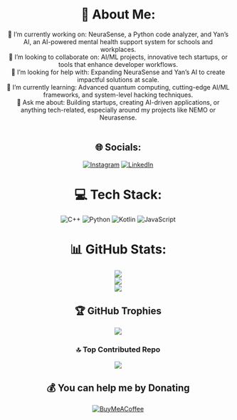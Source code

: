 <div align="center">

# 💫 About Me:
🔭 I’m currently working on: NeuraSense, a Python code analyzer, and Yan’s AI, an AI-powered mental health support system for schools and workplaces.<br>
👯 I’m looking to collaborate on: AI/ML projects, innovative tech startups, or tools that enhance developer workflows.<br>
🤝 I’m looking for help with: Expanding NeuraSense and Yan’s AI to create impactful solutions at scale.<br>
🌱 I’m currently learning: Advanced quantum computing, cutting-edge AI/ML frameworks, and system-level hacking techniques.<br>
💬 Ask me about: Building startups, creating AI-driven applications, or anything tech-related, especially around my projects like NEMO or Neurasense.<br><br>

## 🌐 Socials:
[![Instagram](https://img.shields.io/badge/Instagram-%23E4405F.svg?logo=Instagram&logoColor=white)](https://instagram.com/noaryansehrawat) [![LinkedIn](https://img.shields.io/badge/LinkedIn-%230077B5.svg?logo=linkedin&logoColor=white)](https://linkedin.com/in/aryan-sehrawat-916038248) 

# 💻 Tech Stack:
![C++](https://img.shields.io/badge/c++-%2300599C.svg?style=flat&logo=c%2B%2B&logoColor=white) ![Python](https://img.shields.io/badge/python-3670A0?style=flat&logo=python&logoColor=ffdd54) ![Kotlin](https://img.shields.io/badge/kotlin-%237F52FF.svg?style=flat&logo=kotlin&logoColor=white) ![JavaScript](https://img.shields.io/badge/javascript-%23323330.svg?style=flat&logo=javascript&logoColor=%23F7DF1E)

# 📊 GitHub Stats:
![](https://github-readme-stats.vercel.app/api?username=123Aryan456&theme=dark&hide_border=false&include_all_commits=true&count_private=true)<br/>
![](https://github-readme-streak-stats.herokuapp.com/?user=123Aryan456&theme=dark&hide_border=false)<br/>
![](https://github-readme-stats.vercel.app/api/top-langs/?username=123Aryan456&theme=dark&hide_border=false&include_all_commits=true&count_private=true&layout=compact)

## 🏆 GitHub Trophies
![](https://github-profile-trophy.vercel.app/?username=123Aryan456&theme=radical&no-frame=false&no-bg=true&margin-w=4)

### 🔝 Top Contributed Repo
![](https://github-contributor-stats.vercel.app/api?username=123Aryan456&limit=5&theme=dark&combine_all_yearly_contributions=true)

## 💰 You can help me by Donating
[![BuyMeACoffee](https://img.shields.io/badge/Buy%20Me%20a%20Coffee-ffdd00?style=for-the-badge&logo=buy-me-a-coffee&logoColor=black)](https://buymeacoffee.com/aryansehrawat) 

</div>

